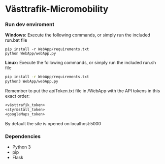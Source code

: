 # Västtrafik-Micromobility

### Run dev enviroment
**Windows:**
Execute the following commands, or simply run the included run.bat file
```batch
pip install -r WebApp/requirements.txt
python WebApp/webApp.py
```

**Linux:**
Execute the following commands, or simply run the included run.sh file
```bash
pip install -r WebApp/requirements.txt
python3 WebApp/webApp.py
```

Remember to put the apiToken.txt file in /WebApp with the API tokens in this exact order:
```txt
<västtrafik_token>
<styr&ställ_token>
<googleMaps_token>
```

By default the site is opened on localhost:5000

### Dependencies
* Python 3
* pip
* Flask
